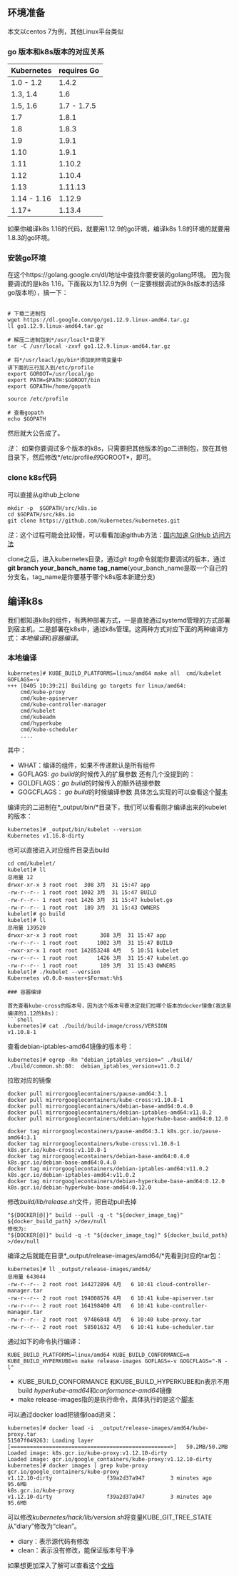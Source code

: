 

## 环境准备
本文以centos 7为例，其他Linux平台类似

### go 版本和k8s版本的对应关系

| Kubernetes     | requires Go |
|----------------|-------------|
| 1.0 - 1.2      | 1.4.2       |
| 1.3, 1.4       | 1.6         |
| 1.5, 1.6       | 1.7 - 1.7.5 |
| 1.7            | 1.8.1       |
| 1.8            | 1.8.3       |
| 1.9            | 1.9.1       |
| 1.10           | 1.9.1       |
| 1.11           | 1.10.2      |
| 1.12           | 1.10.4      |
| 1.13           | 1.11.13     |
| 1.14 - 1.16    | 1.12.9      |
| 1.17+          | 1.13.4      |

如果你编译k8s 1.16的代码，就要用1.12.9的go环境，编译k8s 1.8的环境的就要用1.8.3的go环境。

### 安装go环境
在这个https://golang.google.cn/dl/地址中查找你要安装的golang环境。
因为我要调试的是k8s 1.16，下面我以为1.12.9为例（一定要根据调试的k8s版本的选择go版本哟），搞一下：

```shell

# 下载二进制包
wget https://dl.google.com/go/go1.12.9.linux-amd64.tar.gz
ll go1.12.9.linux-amd64.tar.gz

# 解压二进制包到*/usr/loacl*目录下
tar -C /usr/local -zxvf go1.12.9.linux-amd64.tar.gz

# 将*/usr/loacl/go/bin*添加到环境变量中
讲下面的三行加入到/etc/profile
export GOROOT=/usr/local/go
export PATH=$PATH:$GOROOT/bin
export GOPATH=/home/gopath

source /etc/profile

# 查看gopath
echo $GOPATH
```
然后就大公告成了。


*注*：
如果你要调试多个版本的k8s，只需要把其他版本的go二进制包，放在其他目录下，然后修改*/etc/profile*的*GOROOT*，即可。

### clone k8s代码

可以直接从github上clone
```shell
mkdir -p  $GOPATH/src/k8s.io
cd $GOPATH/src/k8s.io
git clone https://github.com/kubernetes/kubernetes.git
```
*注*：这个过程可能会比较慢，可以看看加速github方法：[国内加速 GitHub 访问方法](https://blog.cuixx.com/1707.html)

clone之后，进入kubernetes目录，通过*git tag*命令就能你要调试的版本，通过**git branch  your_banch_name tag_name**(your_banch_name是取一个自己的分支名，tag_name是你要基于哪个k8s版本新建分支)


## 编译k8s

我们都知道k8s的组件，有两种部署方式，一是直接通过systemd管理的方式部署到宿主机，二是部署在k8s中，通过k8s管理。这两种方式对应下面的两种编译方式：*本地编译*和*容器编译*。

### 本地编译

```shell
kubernetes]# KUBE_BUILD_PLATFORMS=linux/amd64 make all  cmd/kubelet GOFLAGS=-v
+++ [0405 10:39:21] Building go targets for linux/amd64:
    cmd/kube-proxy
    cmd/kube-apiserver
    cmd/kube-controller-manager
    cmd/kubelet
    cmd/kubeadm
    cmd/hyperkube
    cmd/kube-scheduler
    ....
```
其中：
- WHAT：编译的组件，如果不传递默认是所有组件
- GOFLAGS: *go build*的时候传入的扩展参数
还有几个没提到的：
- GOLDFLAGS：*go build*的时候传入的额外链接参数
- GOGCFLAGS： *go build*的时候编译参数
具体怎么实现的可以查看这个[脚本](https://github.com/kubernetes/kubernetes/blob/master/build/root/Makefile)

编译完的二进制在*_output/bin/*目录下，我们可以看看刚才编译出来的kubelet的版本：
```shell
kubernetes]# _output/bin/kubelet --version
Kubernetes v1.16.8-dirty
```

也可以直接进入对应组件目录去build
```shell
cd cmd/kubelet/
kubelet]# ll
总用量 12
drwxr-xr-x 3 root root  308 3月  31 15:47 app
-rw-r--r-- 1 root root 1002 3月  31 15:47 BUILD
-rw-r--r-- 1 root root 1426 3月  31 15:47 kubelet.go
-rw-r--r-- 1 root root  189 3月  31 15:43 OWNERS
kubelet]# go build
kubelet]# ll
总用量 139520
drwxr-xr-x 3 root root       308 3月  31 15:47 app
-rw-r--r-- 1 root root      1002 3月  31 15:47 BUILD
-rwxr-xr-x 1 root root 142853248 4月   5 10:51 kubelet
-rw-r--r-- 1 root root      1426 3月  31 15:47 kubelet.go
-rw-r--r-- 1 root root       189 3月  31 15:43 OWNERS
kubelet]# ./kubelet --version
Kubernetes v0.0.0-master+$Format:%h$

### 容器编译

首先查看kube-cross的版本号，因为这个版本号要决定我们拉哪个版本的docker镜像(我这里编译的1.12的k8s)：
```shell
kubernetes]# cat ./build/build-image/cross/VERSION
v1.10.8-1
```

查看debian-iptables-amd64镜像的版本号：
```shell
kubernetes]# egrep -Rn "debian_iptables_version=" ./build/
./build/common.sh:88:  debian_iptables_version=v11.0.2
```

拉取对应的镜像
```shell
docker pull mirrorgooglecontainers/pause-amd64:3.1
docker pull mirrorgooglecontainers/kube-cross:v1.10.8-1
docker pull mirrorgooglecontainers/debian-base-amd64:0.4.0
docker pull mirrorgooglecontainers/debian-iptables-amd64:v11.0.2
docker pull mirrorgooglecontainers/debian-hyperkube-base-amd64:0.12.0

docker tag mirrorgooglecontainers/pause-amd64:3.1 k8s.gcr.io/pause-amd64:3.1
docker tag mirrorgooglecontainers/kube-cross:v1.10.8-1 k8s.gcr.io/kube-cross:v1.10.8-1
docker tag mirrorgooglecontainers/debian-base-amd64:0.4.0 k8s.gcr.io/debian-base-amd64:0.4.0
docker tag mirrorgooglecontainers/debian-iptables-amd64:v11.0.2 k8s.gcr.io/debian-iptables-amd64:v11.0.2
docker tag mirrorgooglecontainers/debian-hyperkube-base-amd64:0.12.0 k8s.gcr.io/debian-hyperkube-base-amd64:0.12.0
```

修改*build/lib/release.sh*文件，把自动pull去掉
```shell
"${DOCKER[@]}" build --pull -q -t "${docker_image_tag}" ${docker_build_path} >/dev/null
修改为:
"${DOCKER[@]}" build -q -t "${docker_image_tag}" ${docker_build_path} >/dev/null
```


编译之后就能在目录*_output/release-images/amd64/*先看到对应的tar包：
```shell
kubernetes]# ll _output/release-images/amd64/
总用量 643044
-rw-r--r-- 2 root root 144272896 4月   6 10:41 cloud-controller-manager.tar
-rw-r--r-- 2 root root 194008576 4月   6 10:41 kube-apiserver.tar
-rw-r--r-- 2 root root 164198400 4月   6 10:41 kube-controller-manager.tar
-rw-r--r-- 2 root root  97486848 4月   6 10:40 kube-proxy.tar
-rw-r--r-- 2 root root  58501632 4月   6 10:41 kube-scheduler.tar
```

通过如下的命令执行编译：
```shell
KUBE_BUILD_PLATFORMS=linux/amd64 KUBE_BUILD_CONFORMANCE=n KUBE_BUILD_HYPERKUBE=n make release-images GOFLAGS=-v GOGCFLAGS="-N -l"
```
- KUBE_BUILD_CONFORMANCE 和KUBE_BUILD_HYPERKUBE和n表示不用build *hyperkube-amd64*和*conformance-amd64*镜像
- make release-images指的是执行命令，具体执行的是这个[脚本](https://github.com/kubernetes/kubernetes/blob/v1.12.10/build/release-images.sh)

可以通过docker load把镜像load进来：
```shell
kubernetes]# docker load -i  _output/release-images/amd64/kube-proxy.tar
51507f049263: Loading layer [==================================================>]   50.2MB/50.2MB
Loaded image: k8s.gcr.io/kube-proxy:v1.12.10-dirty
Loaded image: gcr.io/google_containers/kube-proxy:v1.12.10-dirty
kubernetes]# docker images | grep kube-proxy
gcr.io/google_containers/kube-proxy                             v1.12.10-dirty                 f39a2d37a947        3 minutes ago       95.6MB
k8s.gcr.io/kube-proxy                                           v1.12.10-dirty                 f39a2d37a947        3 minutes ago       95.6MB
```

可以修改*kubernetes/hack/lib/version.sh*将变量KUBE_GIT_TREE_STATE从“diary”修改为“clean”。
- diary：表示源代码有修改
- clean：表示没有修改，能保证版本号干净

如果想更加深入了解可以查看这个[文档](https://github.com/kubernetes/kubernetes/tree/v1.12.10/build)


